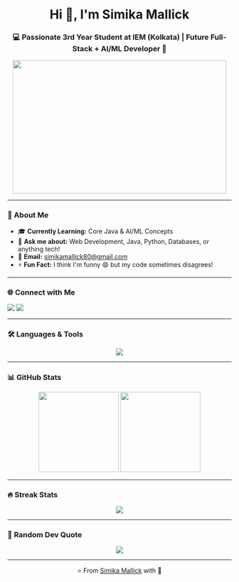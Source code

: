 <!-- PROFILE HEADER -->
<h1 align="center">Hi 👋, I'm Simika Mallick</h1>
<h3 align="center">💻 Passionate 3rd Year Student at IEM (Kolkata) | Future Full-Stack + AI/ML Developer 🚀</h3>

<!-- GIF BANNER -->
<p align="center">
  <img src="https://i.pinimg.com/originals/e8/28/13/e82813ff553d60346f2895ee8f2175c7.gif" width="480" height="300" />
</p>

---

### 🌟 About Me  
- 🎓 **Currently Learning:** Core Java & AI/ML Concepts  
- 💬 **Ask me about:** Web Development, Java, Python, Databases, or anything tech!  
- 📧 **Email:** [simikamallick80@gmail.com](mailto:simikamallick80@gmail.com)  
- ⚡ **Fun Fact:** I think I'm funny 😄 but my code sometimes disagrees!  

---

### 🌐 Connect with Me  
<p align="left">
<a href="https://linkedin.com/in/simika-mallick-49109a288" target="_blank"><img src="https://img.shields.io/badge/LinkedIn-0A66C2?style=for-the-badge&logo=linkedin&logoColor=white" /></a>
<a href="https://instagram.com/simikamallick80" target="_blank"><img src="https://img.shields.io/badge/Instagram-E4405F?style=for-the-badge&logo=instagram&logoColor=white" /></a>
</p>

---

### 🛠 Languages & Tools  
<p align="center">
<img src="https://skillicons.dev/icons?i=java,python,c,cpp,html,css,javascript,bootstrap,react,nodejs,mongodb,mysql,oracle,git" />
</p>

---

### 📊 GitHub Stats  
<p align="center">
  <img src="https://github-readme-stats.vercel.app/api?username=simikamallick&show_icons=true&theme=radical" height="180" />
  <img src="https://github-readme-stats.vercel.app/api/top-langs/?username=simikamallick&layout=compact&theme=radical" height="180" />
</p>

---

### 🔥 Streak Stats  
<p align="center">
  <img src="https://streak-stats.demolab.com?user=simikamallick&theme=radical&hide_border=true" />
</p>

---

### 📌 Random Dev Quote  
<p align="center">
  <img src="https://quotes-github-readme.vercel.app/api?type=horizontal&theme=radical" />
</p>

---

<p align="center">⭐️ From <a href="https://github.com/simikamallick">Simika Mallick</a> with 💖</p>
